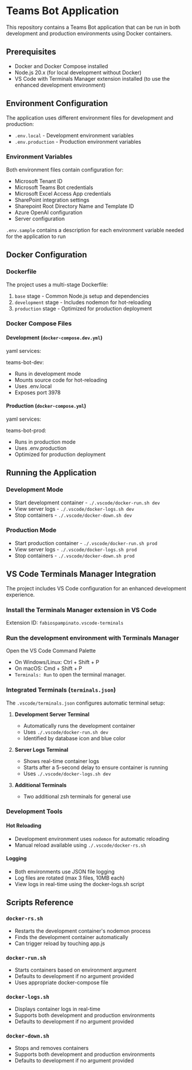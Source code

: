 # Teams Bot Application

This repository contains a Teams Bot application that can be run in both development and production environments using Docker containers.

## Prerequisites

- Docker and Docker Compose installed
- Node.js 20.x (for local development without Docker)
- VS Code with Terminals Manager extension installed (to use the enhanced development environment)

## Environment Configuration

The application uses different environment files for development and production:

- `.env.local` - Development environment variables
- `.env.production` - Production environment variables

### Environment Variables

Both environment files contain configuration for:

- Microsoft Tenant ID
- Microsoft Teams Bot credentials
- Microsoft Excel Access App credentials
- SharePoint integration settings
- Sharepoint Root Directory Name and Template ID
- Azure OpenAI configuration
- Server configuration

`.env.sample` contains a description for each environment variable needed for the application to run

## Docker Configuration

### Dockerfile

The project uses a multi-stage Dockerfile:

1. `base` stage - Common Node.js setup and dependencies
2. `development` stage - Includes nodemon for hot-reloading
3. `production` stage - Optimized for production deployment

### Docker Compose Files

#### Development (`docker-compose.dev.yml`)

yaml services:

teams-bot-dev:

- Runs in development mode
- Mounts source code for hot-reloading
- Uses .env.local
- Exposes port 3978

#### Production (`docker-compose.yml`)

yaml
services:

teams-bot-prod:

- Runs in production mode
- Uses .env.production
- Optimized for production deployment

## Running the Application

### Development Mode

- Start development container - `./.vscode/docker-run.sh dev`
- View server logs - `./.vscode/docker-logs.sh dev`
- Stop containers - `./.vscode/docker-down.sh dev`

### Production Mode

- Start production container - `./.vscode/docker-run.sh prod`
- View server logs - `./.vscode/docker-logs.sh prod`
- Stop containers - `./.vscode/docker-down.sh prod`

## VS Code Terminals Manager Integration

The project includes VS Code configuration for an enhanced development experience.

### Install the Terminals Manager extension in VS Code

Extension ID: `fabiospampinato.vscode-terminals`

### Run the development environment with Terminals Manager

Open the VS Code Command Palette

- On Windows/Linux: Ctrl + Shift + P
- On macOS: Cmd + Shift + P
- `Terminals: Run` to open the terminal manager.

### Integrated Terminals (`terminals.json`)

The `.vscode/terminals.json` configures automatic terminal setup:

1. **Development Server Terminal**

   - Automatically runs the development container
   - Uses `./.vscode/docker-run.sh dev`
   - Identified by database icon and blue color

2. **Server Logs Terminal**

   - Shows real-time container logs
   - Starts after a 5-second delay to ensure container is running
   - Uses `./.vscode/docker-logs.sh dev`

3. **Additional Terminals**
   - Two additional zsh terminals for general use

### Development Tools

#### Hot Reloading

- Development environment uses `nodemon` for automatic reloading
- Manual reload available using `./.vscode/docker-rs.sh`

#### Logging

- Both environments use JSON file logging
- Log files are rotated (max 3 files, 10MB each)
- View logs in real-time using the docker-logs.sh script

## Scripts Reference

### `docker-rs.sh`

- Restarts the development container's nodemon process
- Finds the development container automatically
- Can trigger reload by touching app.js

### `docker-run.sh`

- Starts containers based on environment argument
- Defaults to development if no argument provided
- Uses appropriate docker-compose file

### `docker-logs.sh`

- Displays container logs in real-time
- Supports both development and production environments
- Defaults to development if no argument provided

### `docker-down.sh`

- Stops and removes containers
- Supports both development and production environments
- Defaults to development if no argument provided
